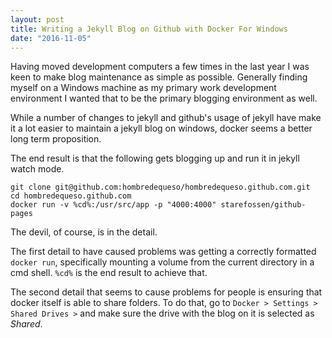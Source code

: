 ```yaml
---
layout: post
title: Writing a Jekyll Blog on Github with Docker For Windows
date: "2016-11-05"
---
```


Having moved development computers a few times in the last year I was keen to make blog maintenance as simple as possible. Generally finding myself on a Windows machine as my primary work development environment I wanted that to be the primary blogging environment as well.

While a number of changes to jekyll and github's usage of jekyll have make it a lot easier to maintain a jekyll blog on windows, docker seems a better long term proposition.

The end result is that the following gets blogging up and run it in jekyll watch mode.

```ShellSession
git clone git@github.com:hombredequeso/hombredequeso.github.com.git  
cd hombredequeso.github.com  
docker run -v %cd%:/usr/src/app -p "4000:4000" starefossen/github-pages
```

The devil, of course, is in the detail.

The first detail to have caused problems was getting a correctly formatted `docker run`, specifically mounting a volume from the current directory in a cmd shell. `%cd%` is the end result to achieve that.

The second detail that seems to cause problems for people is ensuring that docker itself is able to share folders. To do that, go to `Docker > Settings > Shared Drives >` and make sure the drive with the blog on it is selected as _Shared_.

